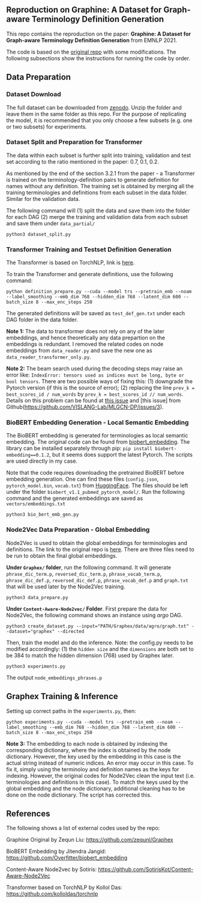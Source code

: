 ## Reproduction on Graphine: A Dataset for Graph-aware Terminology Definition Generation

This repo contains the reproduction on the paper: **Graphine: A Dataset for Graph-aware Terminology Definition Generation** from EMNLP 2021. 

The code is based on the [original repo](https://github.com/zequnl/Graphex) with some modifications. The following subsections show the instructions for running the code by order. 


## Data Preparation

### Dataset Download 

The full dataset can be downloaded from [zenodo](https://zenodo.org/record/5320310#.YVlnnZrP02w). Unzip the folder and leave them in the same folder as this repo. For the purpose of replicating the model, it is recommended that you only choose a few subsets (e.g. one or two subsets) for experiments.


### Dataset Split and Preparation for Transformer

The data within each subset is further split into training, validation and test set according to the ratio mentioned in the paper: 0.7, 0.1, 0.2.


As mentioned by the end of the section 3.2.1 from the paper - a Transformer is trained on the terminology-definition pairs to generate definition for names without any definition. The training set is obtained by merging all the training terminologies and definitions from each subset in the data folder. Similar for the validation data.


The following command will (1) split the data and save them into the folder for each DAG (2) merge the training and validation data from each subset and save them under `data_partial/`


```
python3 dataset_split.py
```


### Transformer Training and Testset Definition Generation

The Transformer is based on TorchNLP, link is [here](https://github.com/kolloldas/torchnlp).


To train the Transformer and generate definitions, use the following command:

```
python definition_prepare.py --cuda --model trs --pretrain_emb --noam --label_smoothing --emb_dim 768 --hidden_dim 768 --latent_dim 600 --batch_size 8 --max_enc_steps 250
```

The generated definitions will be saved as `test_def_gen.txt` under each DAG folder in the data folder.


**Note 1:** The data to transformer does not rely on any of the later embeddings, and hence theoretically any data prepartion on the embeddings is redundant. I removed the related codes on node embeddings from `data_reader.py` and save the new one as `data_reader_transformer_only.py`. 



**Note 2:** The beam search used during the decoding steps may raise an error like: `IndexError: tensors used as indices must be long, byte or bool tensors`. There are two possible ways of fixing this: (1) downgrade the Pytorch version (if this is the source of error); (2) replacing the line `prev_k = best_scores_id / num_words` by `prev_k = best_scores_id // num_words`. Details on this problem can be found at [this issue](https://github.com/jacobswan1/Video2Commonsense/issues/3) and [this issue] from Github(https://github.com/VISLANG-Lab/MLGCN-DP/issues/3).


### BioBERT Embedding Generation - Local Semantic Embedding

The BioBERT embedding is generated for terminologies as local semantic embedding. The original code can be found from [biobert_embedding](https://github.com/Overfitter/biobert_embedding). The library can be installed separately through pip: `pip install biobert-embedding==0.1.2`, but it seems does support the latest Pytorch. The scripts are used directly in my case.

Note that the code requires downloading the pretrained BioBERT before embedding generation. One can find these files (`config.json`, `pytorch_model.bin`, `vocab.txt`) from [HuggingFace](https://huggingface.co/dmis-lab/biobert-base-cased-v1.1). The files should be left under the folder `biobert_v1.1_pubmed_pytorch_model/`. Run the following command and the generated embeddings are saved as `vectors/embeddings.txt`


```
python3 bio_bert_emb_gen.py
```


### Node2Vec Data Preparation - Global Embedding

Node2Vec is used to obtain the global embeddings for terminologies and definitions. The link to the original repo is [here](https://github.com/SotirisKot/Content-Aware-Node2Vec). There are three files need to be run to obtain the final global embeddings. 


**Under `Graphex/` folder**, run the following command. It will generate `phrase_dic_term.p`, `reversed_dic_term.p`, `phrase_vocab_term.p`, `phrase_dic_def.p`, `reversed_dic_def.p`, `phrase_vocab_def.p` and `graph.txt` that will be used later by the Node2Vec training.

```
python3 data_prepare.py
```


**Under `Content-Aware-Node2vec/` Folder**. First prepare the data for Node2Vec, the following command shows an instance using *argo* DAG.

```
python3 create_dataset.py --input="PATH/Graphex/data/agro/graph.txt" --dataset="graphex" --directed
```

Then, train the model and do the inference. Note: the config.py needs to be modified accordingly: (1) the `hidden size` and the `dimensions` are both set to be 384 to match the hidden dimension (768) used by Graphex later.

```
python3 experiments.py
```

The output `node_embeddings_phrases.p`


## Graphex Training & Inference

Setting up correct paths in the `experiments.py`, then:

```
python experiments.py --cuda --model trs --pretrain_emb --noam --label_smoothing --emb_dim 768 --hidden_dim 768 --latent_dim 600 --batch_size 8 --max_enc_steps 250
```

**Note 3:** The embedding to each node is obtained by indexing the corresponding dictionary, where the index is obtained by the node dictionary. However, the key used by the embedding in this case is the actual string instead of numeric indices. An error may occur in this case. To fix it, simply using the terminoloy and definition names as the keys for indexing. However, the original codes for Node2Vec clean the input text (i.e. terminologies and definitions in this case). To match the keys used by the global embedding and the node dictionary, additional cleaning has to be done on the node dictionary. The script has corrected this.




## References

The following shows a list of external codes used by the repo:

Graphine Original by Zequn Liu: https://github.com/zequnl/Graphex

BioBERT Embedding by Jitendra Jangid: https://github.com/Overfitter/biobert_embedding

Content-Aware Node2vec by Sotiris: https://github.com/SotirisKot/Content-Aware-Node2Vec

Transformer based on TorchNLP by Kollol Das: https://github.com/kolloldas/torchnlp

